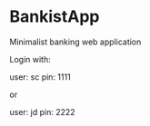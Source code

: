 # BankistApp
Minimalist banking web application

Login with:

user: sc
pin: 1111

or

user: jd
pin: 2222
